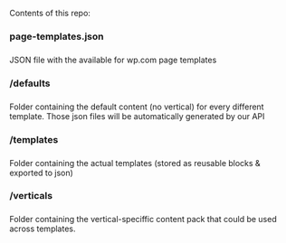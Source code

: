 Contents of this repo:

### page-templates.json
###

JSON file with the available for wp.com page templates

### /defaults
###

Folder containing the default content (no vertical) for every different template. Those json files will be automatically generated by our API

### /templates
###

Folder containing the actual templates (stored as reusable blocks & exported to json)


### /verticals
###

Folder containing the vertical-speciffic content pack that could be used across templates. 
